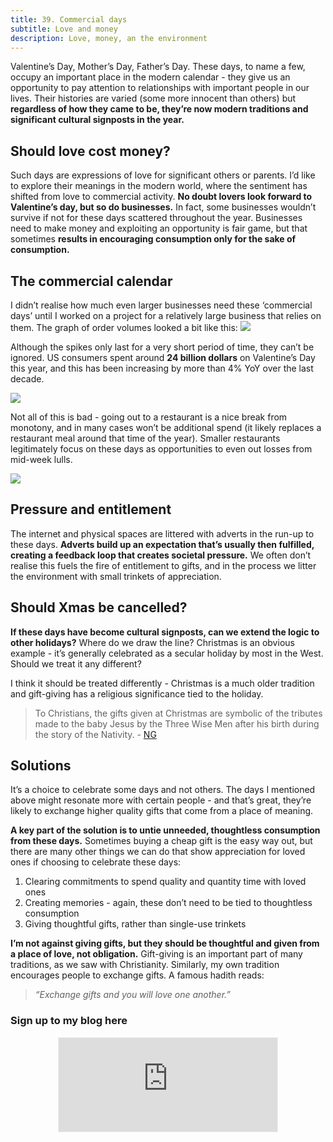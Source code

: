 ```yaml
---
title: 39. Commercial days
subtitle: Love and money
description: Love, money, an the environment
---
```


Valentine’s Day, Mother’s Day, Father’s Day. These days, to name a few, occupy an important place in the modern calendar - they give us an opportunity to pay attention to relationships with important people in our lives. Their histories are varied (some more innocent than others) but __regardless of how they came to be, they’re now modern traditions and significant cultural signposts in the year.__

## Should love cost money?
Such days are expressions of love for significant others or parents. I’d like to explore their meanings in the modern world, where the sentiment has shifted from love to commercial activity. __No doubt lovers look forward to Valentine’s day, but so do businesses.__ In fact, some businesses wouldn’t survive if not for these days scattered throughout the year. Businesses need to make money and exploiting an opportunity is fair game, but that sometimes __results in encouraging consumption only for the sake of consumption.__

## The commercial calendar
I didn’t realise how much even larger businesses need these ‘commercial days’ until I worked on a project for a relatively large business that relies on them. The graph of order volumes looked a bit like this:
<img src="{{ site.baseurl }}/assets/img/posts/39_1.png">

Although the spikes only last for a very short period of time, they can’t be ignored. US consumers spent around __24 billion dollars__ on Valentine’s Day this year, and this has been increasing by more than 4% YoY over the last decade.

<img src="{{ site.baseurl }}/assets/img/posts/39_2.png">

Not all of this is bad - going out to a restaurant is a nice break from monotony, and in many cases won’t be additional spend (it likely replaces a restaurant meal around that time of the year). Smaller restaurants legitimately focus on these days as opportunities to even out losses from mid-week lulls.

<img src="{{ site.baseurl }}/assets/img/posts/39_2.png">

## Pressure and entitlement
The internet and physical spaces are littered with adverts in the run-up to these days. __Adverts build up an expectation that’s usually then fulfilled, creating a feedback loop that creates societal pressure.__ We often don’t realise this fuels the fire of entitlement to gifts, and in the process we litter the environment with small trinkets of appreciation.

## Should Xmas be cancelled?
__If these days have become cultural signposts, can we extend the logic to other holidays?__ Where do we draw the line? Christmas is an obvious example - it’s generally celebrated as a secular holiday by most in the West. Should we treat it any different?

I think it should be treated differently - Christmas is a much older tradition and gift-giving has a religious significance tied to the holiday.

> To Christians, the gifts given at Christmas are symbolic of the tributes made to the baby Jesus by the Three Wise Men after his birth during the story of the Nativity. - [NG](https://www.nationalgeographic.com/culture/article/three-kings-magi-epiphany#:~:text=Their%20gifts%20had%20special%20symbolic,us%20about%20the%20real%20Jesus)

## Solutions
It’s a choice to celebrate some days and not others. The days I mentioned above might resonate more with certain people - and that’s great, they’re likely to exchange higher quality gifts that come from a place of meaning.

__A key part of the solution is to untie unneeded, thoughtless consumption from these days.__ Sometimes buying a cheap gift is the easy way out, but there are many other things we can do that show appreciation for loved ones if choosing to celebrate these days:

1. Clearing commitments to spend quality and quantity time with loved ones
2. Creating memories - again, these don’t need to be tied to thoughtless consumption
3. Giving thoughtful gifts, rather than single-use trinkets

__I’m not against giving gifts, but they should be thoughtful and given from a place of love, not obligation.__ Gift-giving is an important part of many traditions, as we saw with Christianity. Similarly, my own tradition encourages people to exchange gifts. A famous hadith reads:

>*“Exchange gifts and you will love one another.”*


### Sign up to my blog here
<div
  style="text-align:center;width:100%;">
<iframe src="https://taariq.substack.com/embed" width="350" height="150" style="border:1px solid #EEE; background:white; margin: 0 auto; dislay: block;" frameborder="0" scrolling="no"></iframe>

</div>
